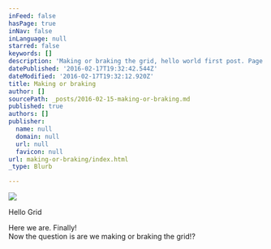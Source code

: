 ```yaml
---
inFeed: false
hasPage: true
inNav: false
inLanguage: null
starred: false
keywords: []
description: 'Making or braking the grid, hello world first post. Page title and description '
datePublished: '2016-02-17T19:32:42.544Z'
dateModified: '2016-02-17T19:32:12.920Z'
title: Making or braking
author: []
sourcePath: _posts/2016-02-15-making-or-braking.md
published: true
authors: []
publisher:
  name: null
  domain: null
  url: null
  favicon: null
url: making-or-braking/index.html
_type: Blurb

---
```

![](https://the-grid-user-content.s3-us-west-2.amazonaws.com/4816d376-7af0-4e24-a9c3-5a99e4c423ec.jpg)

Hello Grid 

Here we are. Finally!   
Now the question is are we making or braking the grid!?